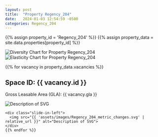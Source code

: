 ```yaml
---
layout: post
title:  "Property Regency_204"
date:   2024-01-03 12:54:59 -0500
categories: Regency_204
---
```


{{% assign property_id = 'Regency_204' %}}
{{% assign property_data = site.data.properties[property_id] %}}

<div class="slide-in-left">
  <img src="{{ 'assets/images/Regency_204_diversity.svg' | relative_url }}" alt="Diversity Chart for Property Regency_204">
</div>

<!-- Slide-in SVG image -->
<div class="slide-in-left">
  <img src="{{ 'assets/images/Regency_204_elasticity.svg' | relative_url }}" alt="Elasticity Chart for Property Regency_204">
</div>

{{% for vacancy in property_data.vacancies %}}
  <h2>Space ID: {{ vacancy.id }}</h2>
  <p>Gross Leasable Area (GLA): {{ vacancy.gla }}</p>

   <div class="slide-in-left">
      <img src="{{ 'assets/images/Regency_204_cotenant_impact.svg' | relative_url }}" alt="Description of SVG">
    </div>

    <div class="slide-in-left">
      <img src="{{ 'assets/images/Regency_204_metric_changes.svg' | relative_url }}" alt="Description of SVG">
    </div>
    {{% endfor %}}    
